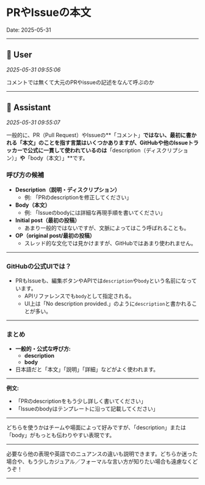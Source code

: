 # PRやIssueの本文

Date: 2025-05-31

---

## 👤 User
*2025-05-31 09:55:06*

コメントでは無くて大元のPRやissueの記述をなんて呼ぶのか

---

## 🤖 Assistant
*2025-05-31 09:55:07*

一般的に、PR（Pull Request）やIssueの**「コメント」**ではない、最初に書かれる「本文」のことを指す言葉はいくつかありますが、GitHubや他のIssueトラッカーで公式に一貫して使われているのは**「description（ディスクリプション）」**や**「body（本文）」**です。

### 呼び方の候補

- **Description（説明・ディスクリプション）**
  - 例: 「PRのdescriptionを修正してください」
- **Body（本文）**
  - 例: 「Issueのbodyには詳細な再現手順を書いてください」
- **Initial post（最初の投稿）**
  - あまり一般的ではないですが、文脈によってはこう呼ばれることも。
- **OP（original post/最初の投稿）**
  - スレッド的な文化では見かけますが、GitHubではあまり使われません。

---

### GitHubの公式UIでは？

- PRもIssueも、編集ボタンやAPIでは`description`や`body`という名前になっています。
  - APIリファレンスでも`body`として指定される。
  - UI上は「No description provided.」のように`description`と書かれることが多い。

---

### まとめ

- **一般的・公式な呼び方:**  
  - **description**
  - **body**
- 日本語だと「本文」「説明」「詳細」などがよく使われます。

---

**例文:**  
- 「PRのdescriptionをもう少し詳しく書いてください」
- 「Issueのbodyはテンプレートに沿って記載してください」

---

どちらを使うかはチームや場面によって好みですが、「description」または「body」がもっとも伝わりやすい表現です。

---

必要なら他の表現や英語でのニュアンスの違いも説明できます。どちらか迷った場合や、もう少しカジュアル／フォーマルな言い方が知りたい場合も遠慮なくどうぞ！

---
